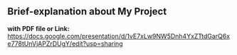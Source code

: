 ## Brief-explanation about My Project 
**with PDF file or Link:** https://docs.google.com/presentation/d/1vE7xLw9NW5Dnh4YxZTtdGarQ6xe778tUnVjAPZrDUgY/edit?usp=sharing 
